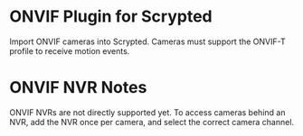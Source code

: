 # ONVIF Plugin for Scrypted

Import ONVIF cameras into Scrypted.
Cameras must support the ONVIF-T profile to receive motion events.

# ONVIF NVR Notes

ONVIF NVRs are not directly supported yet. To access cameras behind an NVR, add the NVR once per camera, and select the correct camera channel.
